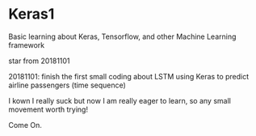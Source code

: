 # Keras1
Basic learning about Keras, Tensorflow, and other Machine Learning framework 

star from 20181101

20181101: finish the first small coding about LSTM using Keras to predict airline passengers (time sequence)

I kown I really suck but now I am really eager to learn, so any small movement worth trying!

Come On.
